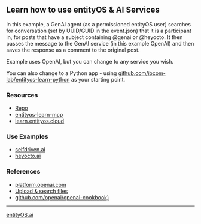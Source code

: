 ## Learn how to use entityOS & AI Services

In this example, a GenAI agent (as a permissioned entityOS user) searches for conversation (set by UUID/GUID in the event.json) that it is a participant in, for posts that have a subject containing @genai or @heyocto.  It then passes the message to the GenAI service (in this example OpenAI) and then saves the response as a comment to the original post.

Example uses OpenAI, but you can change to any service you wish.

You can also change to a Python app - using [github.com/ibcom-lab/entityos-learn-python](https://github.com/ibcom-lab/entityos-learn-python) as your starting point.

### Resources
- [Repo](https://github.com/ibcom-lab/entityos-learn-ai)
- [entityos-learn-mcp](https://github.com/ibcom-lab/entityos-learn-mcp)
- [learn.entityos.cloud](https://learn.entityos.cloud)

### Use Examples
- [selfdriven.ai](https://selfdriven.ai)
- [heyocto.ai](https://heyocto.ai)

### References
- [platform.openai.com](https://platform.openai.com)
- [Upload & search files](https://cookbook.openai.com/examples/file_search_responses)
- [github.com/openai/openai-cookbook)](https://github.com/openai/openai-cookbook)

---
[entityOS.ai](https://entityos.ai)




